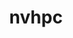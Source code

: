 ---
title: "nvhpc"
layout: cache
categories: [package, develop]
meta: {"versions": ["24.1", "24.3"], "compilers": ["gcc@=11.4.0", "gcc@=9.4.0"], "oss": ["ubuntu20.04", "ubuntu22.04"], "platforms": ["linux"], "targets": ["neoverse_v1", "neoverse_v2", "ppc64le", "x86_64_v3"], "stacks": ["e4s", "e4s-neoverse-v2", "e4s-neoverse_v1", "e4s-power", "root"], "num_specs": 10, "num_specs_by_stack": {"e4s-power": 3, "root": 10, "e4s-neoverse_v1": 2, "e4s-neoverse-v2": 3, "e4s": 2}}
spec_details: [{"hash": "wz3yupmbabsn3j3gkfulevsd63qguj3d", "compiler": "gcc@=9.4.0", "versions": ["24.1"], "os": "ubuntu20.04", "platform": "linux", "target": "ppc64le", "variants": ["+blas", "build_system=generic", "default_cuda=default", "install_type=single", "+lapack", "+mpi"], "stacks": ["e4s-power", "root"], "size": "-", "tarball": "https://binaries.spack.io/develop/build_cache/linux-ubuntu20.04-ppc64le/gcc-9.4.0/nvhpc-24.1/linux-ubuntu20.04-ppc64le-gcc-9.4.0-nvhpc-24.1-wz3yupmbabsn3j3gkfulevsd63qguj3d.spack"}, {"hash": "4wqreo5u623yze3qfpi3epcjxskf4uxp", "compiler": "gcc@=9.4.0", "versions": ["24.1"], "os": "ubuntu20.04", "platform": "linux", "target": "ppc64le", "variants": ["+blas", "build_system=generic", "default_cuda=default", "install_type=single", "+lapack", "+mpi"], "stacks": ["e4s-power", "root"], "size": "-", "tarball": "https://binaries.spack.io/develop/build_cache/linux-ubuntu20.04-ppc64le/gcc-9.4.0/nvhpc-24.1/linux-ubuntu20.04-ppc64le-gcc-9.4.0-nvhpc-24.1-4wqreo5u623yze3qfpi3epcjxskf4uxp.spack"}, {"hash": "sqpzgpp7dqzgsyzayzxddacguzqxxnqm", "compiler": "gcc@=9.4.0", "versions": ["24.1"], "os": "ubuntu20.04", "platform": "linux", "target": "ppc64le", "variants": ["+blas", "build_system=generic", "default_cuda=default", "install_type=single", "+lapack", "+mpi"], "stacks": ["e4s-power", "root"], "size": "-", "tarball": "https://binaries.spack.io/develop/build_cache/linux-ubuntu20.04-ppc64le/gcc-9.4.0/nvhpc-24.1/linux-ubuntu20.04-ppc64le-gcc-9.4.0-nvhpc-24.1-sqpzgpp7dqzgsyzayzxddacguzqxxnqm.spack"}, {"hash": "buudbo3r6n2d3a75x6yji7ytyddpxxmf", "compiler": "gcc@=11.4.0", "versions": ["24.3"], "os": "ubuntu22.04", "platform": "linux", "target": "neoverse_v1", "variants": ["+blas", "build_system=generic", "default_cuda=default", "install_type=single", "+lapack", "+mpi"], "stacks": ["e4s-neoverse_v1", "root"], "size": "-", "tarball": "https://binaries.spack.io/develop/build_cache/linux-ubuntu22.04-neoverse_v1/gcc-11.4.0/nvhpc-24.3/linux-ubuntu22.04-neoverse_v1-gcc-11.4.0-nvhpc-24.3-buudbo3r6n2d3a75x6yji7ytyddpxxmf.spack"}, {"hash": "sjoellxu26gj7f7immcavgf6afg5sck5", "compiler": "gcc@=11.4.0", "versions": ["24.3"], "os": "ubuntu22.04", "platform": "linux", "target": "neoverse_v1", "variants": ["+blas", "build_system=generic", "default_cuda=default", "install_type=single", "+lapack", "+mpi"], "stacks": ["e4s-neoverse_v1", "root"], "size": "-", "tarball": "https://binaries.spack.io/develop/build_cache/linux-ubuntu22.04-neoverse_v1/gcc-11.4.0/nvhpc-24.3/linux-ubuntu22.04-neoverse_v1-gcc-11.4.0-nvhpc-24.3-sjoellxu26gj7f7immcavgf6afg5sck5.spack"}, {"hash": "l7dtmebpgzflm47y4feav4qocpdhud4t", "compiler": "gcc@=11.4.0", "versions": ["24.3"], "os": "ubuntu22.04", "platform": "linux", "target": "neoverse_v2", "variants": ["+blas", "build_system=generic", "default_cuda=default", "install_type=single", "+lapack", "+mpi"], "stacks": ["e4s-neoverse-v2", "root"], "size": "-", "tarball": "https://binaries.spack.io/develop/build_cache/linux-ubuntu22.04-neoverse_v2/gcc-11.4.0/nvhpc-24.3/linux-ubuntu22.04-neoverse_v2-gcc-11.4.0-nvhpc-24.3-l7dtmebpgzflm47y4feav4qocpdhud4t.spack"}, {"hash": "lfvecbc5m4krqaynpifwwwv4qrejydqj", "compiler": "gcc@=11.4.0", "versions": ["24.3"], "os": "ubuntu22.04", "platform": "linux", "target": "neoverse_v2", "variants": ["+blas", "build_system=generic", "default_cuda=default", "install_type=single", "+lapack", "+mpi"], "stacks": ["e4s-neoverse-v2", "root"], "size": "-", "tarball": "https://binaries.spack.io/develop/build_cache/linux-ubuntu22.04-neoverse_v2/gcc-11.4.0/nvhpc-24.3/linux-ubuntu22.04-neoverse_v2-gcc-11.4.0-nvhpc-24.3-lfvecbc5m4krqaynpifwwwv4qrejydqj.spack"}, {"hash": "jd6vzvxvsge7s3ybdyysdut4sdywaahh", "compiler": "gcc@=11.4.0", "versions": ["24.3"], "os": "ubuntu22.04", "platform": "linux", "target": "neoverse_v2", "variants": ["+blas", "build_system=generic", "default_cuda=default", "install_type=single", "+lapack", "+mpi"], "stacks": ["e4s-neoverse-v2", "root"], "size": "-", "tarball": "https://binaries.spack.io/develop/build_cache/linux-ubuntu22.04-neoverse_v2/gcc-11.4.0/nvhpc-24.3/linux-ubuntu22.04-neoverse_v2-gcc-11.4.0-nvhpc-24.3-jd6vzvxvsge7s3ybdyysdut4sdywaahh.spack"}, {"hash": "pbbglgnrnia2nfeeaf7ui65pqzp4tjmw", "compiler": "gcc@=11.4.0", "versions": ["24.3"], "os": "ubuntu22.04", "platform": "linux", "target": "x86_64_v3", "variants": ["+blas", "build_system=generic", "default_cuda=default", "install_type=single", "+lapack", "+mpi"], "stacks": ["root", "e4s"], "size": "-", "tarball": "https://binaries.spack.io/develop/build_cache/linux-ubuntu22.04-x86_64_v3/gcc-11.4.0/nvhpc-24.3/linux-ubuntu22.04-x86_64_v3-gcc-11.4.0-nvhpc-24.3-pbbglgnrnia2nfeeaf7ui65pqzp4tjmw.spack"}, {"hash": "t4d6qx2k7umltn5pbahkq5xflgt4x4vy", "compiler": "gcc@=11.4.0", "versions": ["24.3"], "os": "ubuntu22.04", "platform": "linux", "target": "x86_64_v3", "variants": ["+blas", "build_system=generic", "default_cuda=default", "install_type=single", "+lapack", "+mpi"], "stacks": ["root", "e4s"], "size": "-", "tarball": "https://binaries.spack.io/develop/build_cache/linux-ubuntu22.04-x86_64_v3/gcc-11.4.0/nvhpc-24.3/linux-ubuntu22.04-x86_64_v3-gcc-11.4.0-nvhpc-24.3-t4d6qx2k7umltn5pbahkq5xflgt4x4vy.spack"}]
---